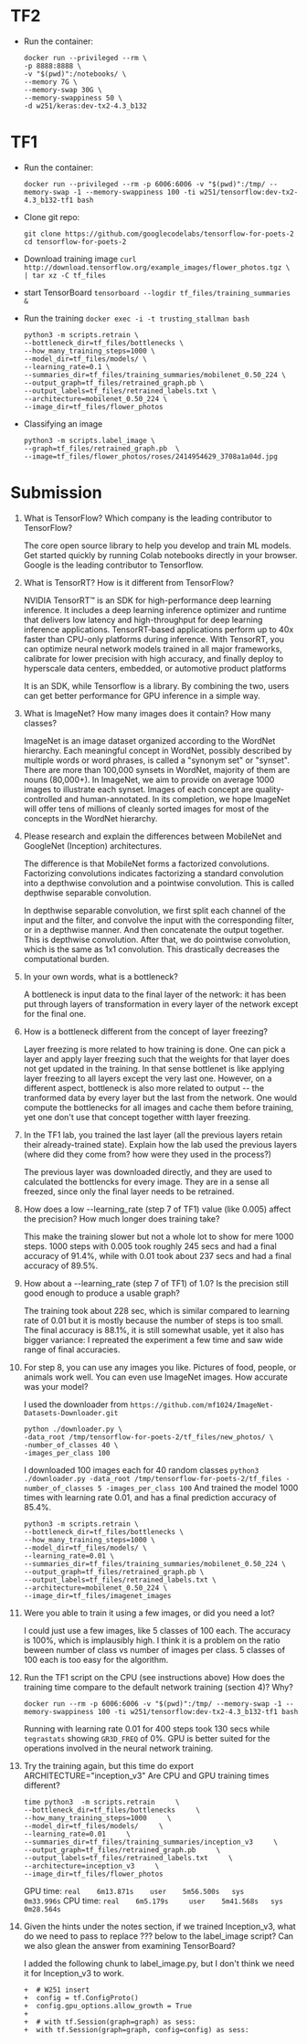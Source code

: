 # TF2
* Run the container:
    ```
    docker run --privileged --rm \
    -p 8888:8888 \
    -v "$(pwd)":/notebooks/ \
    --memory 7G \
    --memory-swap 30G \
    --memory-swappiness 50 \
    -d w251/keras:dev-tx2-4.3_b132
    ```

# TF1
* Run the container: 

    `docker run --privileged --rm -p 6006:6006 -v "$(pwd)":/tmp/ --memory-swap -1 --memory-swappiness 100 -ti w251/tensorflow:dev-tx2-4.3_b132-tf1 bash`
* Clone git repo:

    `git clone https://github.com/googlecodelabs/tensorflow-for-poets-2`
    `cd tensorflow-for-poets-2`
* Download training image
    `curl http://download.tensorflow.org/example_images/flower_photos.tgz \    | tar xz -C tf_files`

* start TensorBoard
    `tensorboard --logdir tf_files/training_summaries &`

* Run the training
    `docker exec -i -t trusting_stallman bash`
    ```
    python3 -m scripts.retrain \
    --bottleneck_dir=tf_files/bottlenecks \
    --how_many_training_steps=1000 \
    --model_dir=tf_files/models/ \
    --learning_rate=0.1 \
    --summaries_dir=tf_files/training_summaries/mobilenet_0.50_224 \
    --output_graph=tf_files/retrained_graph.pb \
    --output_labels=tf_files/retrained_labels.txt \
    --architecture=mobilenet_0.50_224 \
    --image_dir=tf_files/flower_photos
    ```

* Classifying an image
    ```
    python3 -m scripts.label_image \
    --graph=tf_files/retrained_graph.pb  \
    --image=tf_files/flower_photos/roses/2414954629_3708a1a04d.jpg 
    ```

# Submission

1. What is TensorFlow? Which company is the leading contributor to TensorFlow?

    The core open source library to help you develop and train ML models. Get started quickly by running Colab notebooks directly in your browser. Google is the leading contributor to Tensorflow. 

2. What is TensorRT? How is it different from TensorFlow?

    NVIDIA TensorRT™ is an SDK for high-performance deep learning inference. It includes a deep learning inference optimizer and runtime that delivers low latency and high-throughput for deep learning inference applications. TensorRT-based applications perform up to 40x faster than CPU-only platforms during inference. With TensorRT, you can optimize neural network models trained in all major frameworks, calibrate for lower precision with high accuracy, and finally deploy to hyperscale data centers, embedded, or automotive product platforms

    It is an SDK, while Tensorflow is a library. By combining the two, users can get better performance for GPU inference in a simple way.

3. What is ImageNet? How many images does it contain? How many classes?

    ImageNet is an image dataset organized according to the WordNet hierarchy. Each meaningful concept in WordNet, possibly described by multiple words or word phrases, is called a "synonym set" or "synset". There are more than 100,000 synsets in WordNet, majority of them are nouns (80,000+). In ImageNet, we aim to provide on average 1000 images to illustrate each synset. Images of each concept are quality-controlled and human-annotated. In its completion, we hope ImageNet will offer tens of millions of cleanly sorted images for most of the concepts in the WordNet hierarchy.

4. Please research and explain the differences between MobileNet and GoogleNet (Inception) architectures.

    The difference is that MobileNet forms a factorized convolutions. Factorizing convolutions indicates factorizing a standard convolution into a depthwise convolution and a pointwise convolution. This is called depthwise separable convolution.

    In depthwise separable convolution, we first split each channel of the input and the filter, and convolve the input with the corresponding filter, or in a depthwise manner. And then concatenate the output together. This is depthwise convolution. After that, we do pointwise convolution, which is the same as 1x1 convolution. This drastically decreases the computational burden.

5. In your own words, what is a bottleneck?

    A bottleneck is input data to the final layer of the network: it has been put through layers of transformation in every layer of the network except for the final one.

6. How is a bottleneck different from the concept of layer freezing?

    Layer freezing is more related to how training is done. One can pick a layer and apply layer freezing such that the weights for that layer does not get updated in the training. In that sense bottlenet is like applying layer freezing to all layers except the very last one. However, on a different aspect, bottleneck is also more related to output -- the tranformed data by every layer but the last from the network. One would compute the bottlenecks for all images and cache them before training, yet one don't use that concept together witth layer freezing.

7. In the TF1 lab, you trained the last layer (all the previous layers retain their already-trained state). Explain how the lab used the previous layers (where did they come from? how were they used in the process?)

    The previous layer was downloaded directly, and they are used to calculated the bottlencks for every image. They are in a sense all freezed, since only the final layer needs to be retrained. 

8. How does a low --learning_rate (step 7 of TF1) value (like 0.005) affect the precision? How much longer does training take?

    This make the training slower but not a whole lot to show for mere 1000 steps. 1000 steps with 0.005 took roughly 245 secs and had a final accuracy of 91.4%, while with 0.01 took about 237 secs and had a final accuracy of 89.5%.

9. How about a --learning_rate (step 7 of TF1) of 1.0? Is the precision still good enough to produce a usable graph?

    The training took about 228 sec, which is similar compared to learning rate of 0.01 but it is mostly because the number of steps is too small. The final accuracy is 88.1%, it is still somewhat usable, yet it also has bigger variance: I repreated the experiment a few time and saw wide range of final accuracies. 

10. For step 8, you can use any images you like. Pictures of food, people, or animals work well. You can even use ImageNet images. How accurate was your model?

    I used the downloader from `https://github.com/mf1024/ImageNet-Datasets-Downloader.git`
    ```
    python ./downloader.py \
    -data_root /tmp/tensorflow-for-poets-2/tf_files/new_photos/ \
    -number_of_classes 40 \
    -images_per_class 100
    ```
    I downloaded 100 images each for 40 random classes
    `python3 ./downloader.py -data_root /tmp/tensorflow-for-poets-2/tf_files -number_of_classes 5 -images_per_class 100`
    And trained the model 1000 times with learning rate 0.01, and has a final prediction accuracy of 85.4%. 
    ```
    python3 -m scripts.retrain \
    --bottleneck_dir=tf_files/bottlenecks \
    --how_many_training_steps=1000 \
    --model_dir=tf_files/models/ \
    --learning_rate=0.01 \
    --summaries_dir=tf_files/training_summaries/mobilenet_0.50_224 \
    --output_graph=tf_files/retrained_graph.pb \
    --output_labels=tf_files/retrained_labels.txt \
    --architecture=mobilenet_0.50_224 \
    --image_dir=tf_files/imagenet_images
    ```

11. Were you able to train it using a few images, or did you need a lot?

    I could just use a few images, like 5 classes of 100 each. The accuracy is 100%, which is implausibly high. I think it is a problem on the ratio beween number of class vs number of images per class. 5 classes of 100 each is too easy for the algorithm. 

12. Run the TF1 script on the CPU (see instructions above) How does the training time compare to the default network training (section 4)? Why?
    ```
    docker run --rm -p 6006:6006 -v "$(pwd)":/tmp/ --memory-swap -1 --memory-swappiness 100 -ti w251/tensorflow:dev-tx2-4.3_b132-tf1 bash
    ```
    Running with learning rate 0.01 for 400 steps took 130 secs while `tegrastats` showing `GR3D_FREQ` of 0%. GPU is better suited for the operations involved in the neural network training. 
    
13. Try the training again, but this time do export ARCHITECTURE="inception_v3" Are CPU and GPU training times different?

    ```
    time python3  -m scripts.retrain     \
    --bottleneck_dir=tf_files/bottlenecks     \
    --how_many_training_steps=1000     \
    --model_dir=tf_files/models/     \
    --learning_rate=0.01     \
    --summaries_dir=tf_files/training_summaries/inception_v3     \
    --output_graph=tf_files/retrained_graph.pb     \
    --output_labels=tf_files/retrained_labels.txt     \
    --architecture=inception_v3     \
    --image_dir=tf_files/flower_photos
    ```
    GPU time: `real    6m13.871s    user    5m56.500s   sys     0m33.996s`
    CPU time: `real    6m5.179s     user    5m41.568s   sys     0m28.564s`

14. Given the hints under the notes section, if we trained Inception_v3, what do we need to pass to replace ??? below to the label_image script? Can we also glean the answer from examining TensorBoard?
    
    I added the following chunk to label_image.py, but I don't think we need it for Inception_v3 to work. 
    ```
    +  # W251 insert
    +  config = tf.ConfigProto()
    +  config.gpu_options.allow_growth = True
    +
    +  # with tf.Session(graph=graph) as sess:
    +  with tf.Session(graph=graph, config=config) as sess:
    ```